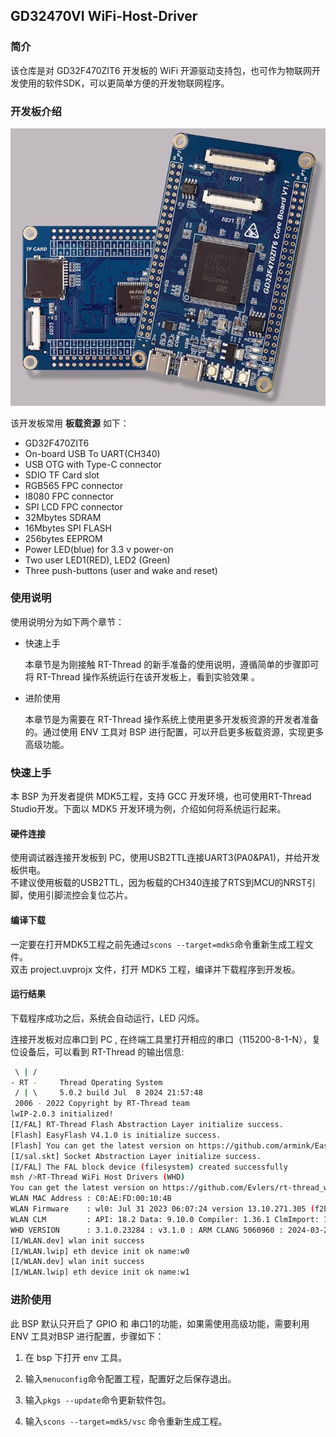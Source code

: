 ## GD32470VI WiFi-Host-Driver

### 简介
该仓库是对 GD32F470ZIT6 开发板的 WiFi 开源驱动支持包，也可作为物联网开发使用的软件SDK，可以更简单方便的开发物联网程序。

### 开发板介绍

<img src="documents/figures/board.jpg" alt="image-20201009181905422" style="zoom:80%;" />

该开发板常用 **板载资源** 如下：

- GD32F470ZIT6
- On-board USB To UART(CH340)
- USB OTG with Type-C connector
- SDIO TF Card slot
- RGB565 FPC connector
- I8080 FPC connector
- SPI LCD FPC connector
- 32Mbytes SDRAM
- 16Mbytes SPI FLASH
- 256bytes EEPROM
- Power LED(blue) for 3.3 v power-on
- Two user LED1(RED), LED2 (Green)
- Three push-buttons (user and wake and reset)

### 使用说明

使用说明分为如下两个章节：

- 快速上手
  
  本章节是为刚接触 RT-Thread 的新手准备的使用说明，遵循简单的步骤即可将 RT-Thread 操作系统运行在该开发板上，看到实验效果 。

- 进阶使用
  
  本章节是为需要在 RT-Thread 操作系统上使用更多开发板资源的开发者准备的。通过使用 ENV 工具对 BSP 进行配置，可以开启更多板载资源，实现更多高级功能。

### 快速上手

本 BSP 为开发者提供 MDK5工程，支持 GCC 开发环境，也可使用RT-Thread Studio开发。下面以 MDK5 开发环境为例，介绍如何将系统运行起来。

#### 硬件连接

使用调试器连接开发板到 PC，使用USB2TTL连接UART3(PA0&PA1)，并给开发板供电。<br>
不建议使用板载的USB2TTL，因为板载的CH340连接了RTS到MCU的NRST引脚，使用引脚流控会复位芯片。

#### 编译下载

一定要在打开MDK5工程之前先通过`scons --target=mdk5`命令重新生成工程文件。<br>
双击 project.uvprojx 文件，打开 MDK5 工程，编译并下载程序到开发板。

#### 运行结果

下载程序成功之后，系统会自动运行，LED 闪烁。

连接开发板对应串口到 PC , 在终端工具里打开相应的串口（115200-8-1-N），复位设备后，可以看到 RT-Thread 的输出信息:

```bash
 \ | /
- RT -     Thread Operating System
 / | \     5.0.2 build Jul  8 2024 21:57:48
 2006 - 2022 Copyright by RT-Thread team
lwIP-2.0.3 initialized!
[I/FAL] RT-Thread Flash Abstraction Layer initialize success.
[Flash] EasyFlash V4.1.0 is initialize success.
[Flash] You can get the latest version on https://github.com/armink/EasyFlash .
[I/sal.skt] Socket Abstraction Layer initialize success.
[I/FAL] The FAL block device (filesystem) created successfully
msh />RT-Thread WiFi Host Drivers (WHD)
You can get the latest version on https://github.com/Evlers/rt-thread_wifi-host-driver
WLAN MAC Address : C0:AE:FD:00:10:4B
WLAN Firmware    : wl0: Jul 31 2023 06:07:24 version 13.10.271.305 (f2b5c53 CY) FWID 01-e6b954e
WLAN CLM         : API: 18.2 Data: 9.10.0 Compiler: 1.36.1 ClmImport: 1.34.1 Creation: 2022-08-16 03:35:21
WHD VERSION      : 3.1.0.23284 : v3.1.0 : ARM CLANG 5060960 : 2024-03-21 22:57:11 +0800
[I/WLAN.dev] wlan init success
[I/WLAN.lwip] eth device init ok name:w0
[I/WLAN.dev] wlan init success
[I/WLAN.lwip] eth device init ok name:w1
```

### 进阶使用

此 BSP 默认只开启了 GPIO 和 串口1的功能，如果需使用高级功能，需要利用 ENV 工具对BSP 进行配置，步骤如下：

1. 在 bsp 下打开 env 工具。

2. 输入`menuconfig`命令配置工程，配置好之后保存退出。

3. 输入`pkgs --update`命令更新软件包。

4. 输入`scons --target=mdk5/vsc` 命令重新生成工程。

